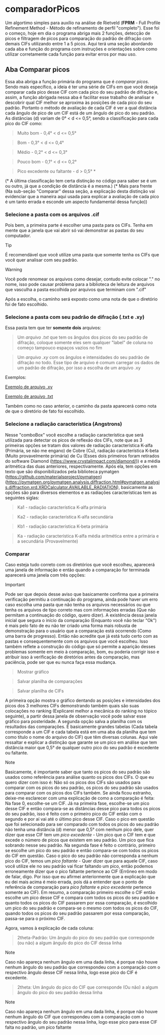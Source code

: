 # comparadorPicos
Um algortimo simples para auxílio na análise de Rietveld (**FPRM** - Full Profile Refinement Method - Método de refinamento de perfil "completo").
Esse foi o começo, hoje em dia o programa abriga mais 2 funções, detecção de picos e filtragem de picos para comparação do padrão de difração com demais CIFs utilizando entre 1 a 5 picos. Aqui terá uma seção abordando cada aba e função do programa com instruções e orientações sobre como utilizar corretamente cada função para evitar erros por mau uso.
## Aba Comparar picos
Essa aba abriga a função primária do programa que é *comparar picos*. Sendo mais específico, a ideia é ter uma série de CIFs em que você deseja comparar cada pico desse CIF com cada pico do seu padrão de difração e, assim, a função abrigada nessa aba é facilitar esse trabalho de analisar e descobrir qual CIF melhor se aproxima às posições de cada pico do seu padrão. Portanto o método de avaliação de cada CIF é ver a qual distância cada ângulo de pico de um CIF está de um ângulo de pico do seu padrão. As distâncias (d) variam de 0° < d <= 0,5°, sendo a classificação para cada pico do CIF como:

> Muito bom - 0,4° < d <= 0,5°

> Bom - 0,3° < d <= 0,4°

> Médio - 0,2° < d <= 0,3°

> Pouco bom - 0,1° < d <= 0,2°

> Pico excedente ou faltante - d > 0,5° *

(* A última classificação tem certa distinção no código para saber se é um ou outro, já que a condição de distância é a mesma.)
(* Mais para frente (Na sub-seção "Comparar" dessa seção, a explicação desta distinção vai evidenciar que a maneira aqui usada para explicar a avaliação de cada pico é um tanto errada e esconde um aspecto fundamental dessa função))
### Selecione a pasta com os arquivos .cif
Pois bem, a primeira parte é escolher uma pasta para os CIFs. Tenha em mente que a janela que vai abrir só vai demonstrar as pastas do seu computador. 

> [!TIP]
> É recomendável que você utilize uma pasta que somente tenha os CIFs que você quer analisar com seu padrão.

> [!WARNING]
> Você pode renomear os arquivos como desejar, contudo evite colocar "." no nome, isso pode causar problema para a biblioteca de leitura de arquivos que vasculha a pasta escolhida por arquivos que terminam com ".cif"

Após a escolha, o caminho será exposto como uma nota de que o diretório foi de fato escolhido.
### Selecione a pasta com seu padrão de difração (.txt e .xy)
Essa pasta tem que ter **somente dois** arquivos:

> Um *arquivo .txt* que tem os ângulos dos picos do seu padrão de difração, coloque somente eles sem qualquer "label" de coluna no começo tampouco espaços vazios no fim

> Um *arquivo .xy* com os ângulos e intensidades do seu padrão de difração no todo. Esse tipo de arquivo é comum carregar os dados de um padrão de difração, por isso a escolha de um arquivo .xy

Exemplos:

[Exemplo de arquivo .xy](./exemplo.xy)

[Exemplo de arquivo .txt](./exemplo.txt)

Também como no caso anterior, o caminho da pasta aparecerá como nota de que o diretório de fato foi escolhido.
### Selecione a radiação característica (Angstrons)
Nesse "comboBox" você escolhe a radiação característica que será utilizada para detectar os picos de reflexão dos CIFs, note que as 3 primeiras opções se tratam dos valores de radiação característica K-alfa (Primária, se não me engano) de Cobre (Cu), radiação característica K-beta (Muito provavelmente primária) de Cu (Esses dois primeiros foram retirados do software Diamond (https://www.crystalimpact.com/diamond/)) e a média aritmética das duas anteriores, respectivamente. Após ela, tem opções em texto que são disponibilizados pela biblioteca pymatgen (https://github.com/materialsproject/pymatgen) (https://pymatgen.org/pymatgen.analysis.diffraction.html#pymatgen.analysis.diffraction.xrd.XRDCalculator.AVAILABLE_RADIATION), basicamente as opções são para diversos elementos e as radiações características tem as seguintes siglas:

> Ka1 - radiação característica K-alfa primária

> Ka2 - radiação característica K-alfa secundária

> Kb1 - radiação característica K-beta primária

> Ka - radiação característica K-alfa média aritmética entre a primária e a secundária (Provavelmente)

### Comparar
Caso esteja tudo correto com os diretórios que você escolheu, aparecerá uma janela de informação e então quando a comparação for terminada aparecerá uma janela com três opções:

> [!Important]
> Pode ser que depois desse aviso que basicamente confirma que a primeira verificação permitiu a continuação do programa, ainda pode haver um erro caso escolha uma pasta que não tenha os arquivos necessários ou que tenha os arquivos de tipo correto mas com informações erradas (Que não permitam a continuação do código, quero dizer). A existência dessa janela inicial que segura o início da comparação (Enquanto você não teclar "Ok") é mais pelo fato de eu não ter criado uma forma mais robusta de demonstração para o usuário que a comparação está ocorrendo (Como uma barra de progresso). Então não acredite que já está tudo certo com as pastas e consequentemente com os arquivos que você escolheu. Isso também reflete a construção do código que só permite a aparição desses problemas somente em meio à comparação, bom, eu poderia corrigir isso e atribuir isso à verificação de diretórios antes da comparação, mas paciência, pode ser que eu nunca faça essa mudança.

> Mostrar gráfico

> Salvar planilha de comparações

> Salvar planilha de CIFs

A primeira opção mostra o gráfico dentando as posições e intensidades dos picos dos 3 melhores CIFs demonstrando também quais são suas colocações no ranking (Explicarei melhor a mecânica do ranking no tópico seguinte), a partir dessa janela de observação você pode salvar esse gráfico para posteridade.
A segunda opção salva a planilha com os resultados das comparações. É basicamente grandes tabelas (Cada tabela corresponde a um CIF e cada tabela está em uma aba da planilha que tem como título o nome do arquivo do CIF) que têm diversas colunas. Aqui vale ressaltar e explicar a distinção que garante se um pico em análise que tem distância maior que 0,5° de qualquer outro pico do seu padrão é excedente ou faltante.
> [!Note]
> Basicamente, é importante saber que tanto os picos do seu padrão são usados como referência para análise quanto os picos dos CIFs. O que eu quero dizer com isso é: Não só os picos dos CIFs são usados para comparar com os picos do seu padrão, os picos do seu padrão são usados para comparar com os picos dos CIFs também. Se ainda ficou estranho, deixe-me esclarecer com uma explicação de como a comparação é feita: Na fase 0, escolhe-se um CIF. Já na primeira fase, escolhe-se um pico desse CIF e então compara-se as distâncias desse pico para todos os picos do seu padrão, isso é feito com o primeiro pico do CIF então com o segundo e por aí vai até o último pico desse CIF. Caso o pico em questão que foi selecionado para ser comparado com todos os picos do seu padrão não tenha uma distância (d) menor que 0,5° com nenhum pico dele, quer dizer que esse CIF tem um *pico excedente* - Um pico que o CIF tem e que excede o número de picos que existem em seu padrão. Um pico que fica sobrando nesse seu padrão. Na segunda fase é feito o contrário, primeiro se escolhe um pico do seu padrão e então compara-se com todos os picos do CIF em questão. Caso o pico do seu padrão não corresponda a nenhum pico do CIF, temos um *pico faltante* - Quer dizer que para aquele CIF, caso você utilize ele no seu padrão vai ficar faltando um pico, então podemos erroneamente dizer que o pico faltante pertence ao CIF (Errôneo em modo de falar, digo. Por isso que eu afirmei anteriormente que a explicação que eu dei mais acima é meio errada, pois dá a entender que o ponto de referência de comparação para *pico faltante* e *pico excedente* pertence somente ao CIF). Em resumo, a comparação primeiro escolhe o CIF então escolhe um pico desse CIF e compara com todos os picos do seu padrão e quanto todos os picos do CIF passarem por essa comparação, é escolhido um pico do seu padrão e compara-se o mesmo com todos os picos do CIF, quando todos os picos do seu padrão passarem por essa comparação, passa-se para o próximo CIF.

Agora, vamos à explicação de cada coluna:

> 2theta-Padrão: Um ângulo do pico do seu padrão que corresponde (ou não) a algum ângulo do pico do CIF dessa linha

> [!Note]
> Caso não apareça nenhum ângulo em uma dada linha, é porque não houve nenhum ângulo do seu padrão que correspondeu com a comparação com o respectivo ângulo desse CIF nessa linha, logo esse pico do CIF é excedente.

> 2theta: Um ângulo do pico do CIF que corresponde (Ou não) a algum ângulo do pico do seu padrão dessa linha

> [!Note]
> Caso não apareça nenhum ângulo em uma dada linha, é porque não houve nenhum ângulo do CIF que correspondeu com a comparação com o respectivo ângulo do seu padrão nessa linha, logo esse pico para esse CIF falta no padrão, um pico faltante



